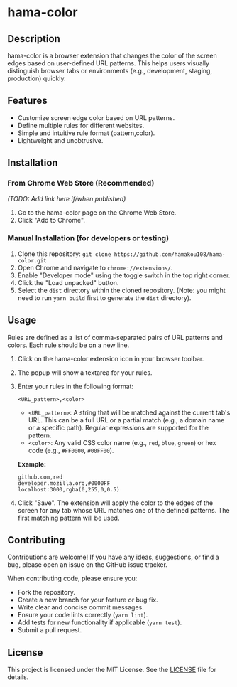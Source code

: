 # hama-color

## Description
hama-color is a browser extension that changes the color of the screen edges based on user-defined URL patterns. This helps users visually distinguish browser tabs or environments (e.g., development, staging, production) quickly.

## Features
- Customize screen edge color based on URL patterns.
- Define multiple rules for different websites.
- Simple and intuitive rule format (pattern,color).
- Lightweight and unobtrusive.

## Installation

### From Chrome Web Store (Recommended)
*(TODO: Add link here if/when published)*
1. Go to the hama-color page on the Chrome Web Store.
2. Click "Add to Chrome".

### Manual Installation (for developers or testing)
1. Clone this repository: `git clone https://github.com/hamakou108/hama-color.git`
2. Open Chrome and navigate to `chrome://extensions/`.
3. Enable "Developer mode" using the toggle switch in the top right corner.
4. Click the "Load unpacked" button.
5. Select the `dist` directory within the cloned repository. (Note: you might need to run `yarn build` first to generate the `dist` directory).

## Usage
Rules are defined as a list of comma-separated pairs of URL patterns and colors. Each rule should be on a new line.

1. Click on the hama-color extension icon in your browser toolbar.
2. The popup will show a textarea for your rules.
3. Enter your rules in the following format:
   ```
   <URL_pattern>,<color>
   ```
   - `<URL_pattern>`: A string that will be matched against the current tab's URL. This can be a full URL or a partial match (e.g., a domain name or a specific path). Regular expressions are supported for the pattern.
   - `<color>`: Any valid CSS color name (e.g., `red`, `blue`, `green`) or hex code (e.g., `#FF0000`, `#00FF00`).

   **Example:**
   ```
   github.com,red
   developer.mozilla.org,#0000FF
   localhost:3000,rgba(0,255,0,0.5)
   ```
4. Click "Save". The extension will apply the color to the edges of the screen for any tab whose URL matches one of the defined patterns. The first matching pattern will be used.

## Contributing
Contributions are welcome! If you have any ideas, suggestions, or find a bug, please open an issue on the GitHub issue tracker.

When contributing code, please ensure you:
- Fork the repository.
- Create a new branch for your feature or bug fix.
- Write clear and concise commit messages.
- Ensure your code lints correctly (`yarn lint`).
- Add tests for new functionality if applicable (`yarn test`).
- Submit a pull request.

## License
This project is licensed under the MIT License. See the [LICENSE](LICENSE) file for details.
